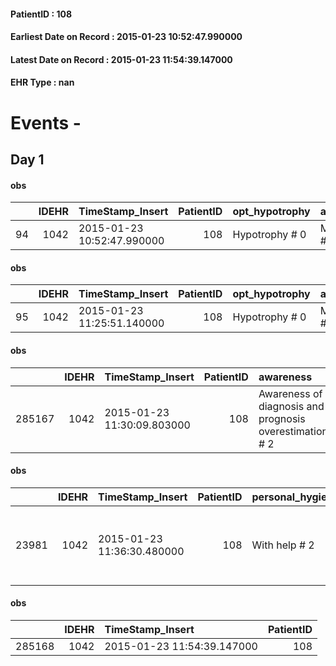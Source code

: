 
#### PatientID : 108
#### Earliest Date on Record : 2015-01-23 10:52:47.990000
#### Latest Date on Record : 2015-01-23 11:54:39.147000
#### EHR Type : nan

# Events - 

## Day 1

#### obs
|    |   IDEHR | TimeStamp_Insert           |   PatientID | opt_hypotrophy   | asthenia     | mood      |
|---:|--------:|:---------------------------|------------:|:-----------------|:-------------|:----------|
| 94 |    1042 | 2015-01-23 10:52:47.990000 |         108 | Hypotrophy # 0   | Moderate # 2 | Fear # 08 |

#### obs
|    |   IDEHR | TimeStamp_Insert           |   PatientID | opt_hypotrophy   | asthenia     | mood      |
|---:|--------:|:---------------------------|------------:|:-----------------|:-------------|:----------|
| 95 |    1042 | 2015-01-23 11:25:51.140000 |         108 | Hypotrophy # 0   | Moderate # 2 | Fear # 08 |

#### obs
|        |   IDEHR | TimeStamp_Insert           |   PatientID | awareness                                               |
|-------:|--------:|:---------------------------|------------:|:--------------------------------------------------------|
| 285167 |    1042 | 2015-01-23 11:30:09.803000 |         108 | Awareness of diagnosis and prognosis overestimation # 2 |

#### obs
|       |   IDEHR | TimeStamp_Insert           |   PatientID | personal_hygiene   | urine_elimination   | mobility      | asthenia   | motor_performance                                                                                | diet     | feces_elimination   | consumption_help   |
|------:|--------:|:---------------------------|------------:|:-------------------|:--------------------|:--------------|:-----------|:-------------------------------------------------------------------------------------------------|:---------|:--------------------|:-------------------|
| 23981 |    1042 | 2015-01-23 11:36:30.480000 |         108 | With help # 2      | Independent # 0     | With help # 2 | light # 0  | 40% - Patient incapacitated, it requires continuous care, bedridden for pi√π 50% of the day # 04 | Soft # 1 | Independent # 0     | Independent # 0    |

#### obs
|        |   IDEHR | TimeStamp_Insert           |   PatientID |
|-------:|--------:|:---------------------------|------------:|
| 285168 |    1042 | 2015-01-23 11:54:39.147000 |         108 |


